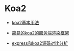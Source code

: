 # Koa2

* [koa2基本用法](https://github.com/rrd-fe/blog/blob/master/koa2/koa2_basic_usage.md)

* [简易的koa2的服务端渲染框架](https://github.com/rrd-fe/blog/blob/master/koa2/koa2_demo.md)

* [express和koa2源码对比分析](https://github.com/rrd-fe/blog/blob/master/koa2/koa2_source_code_analysis.md)
